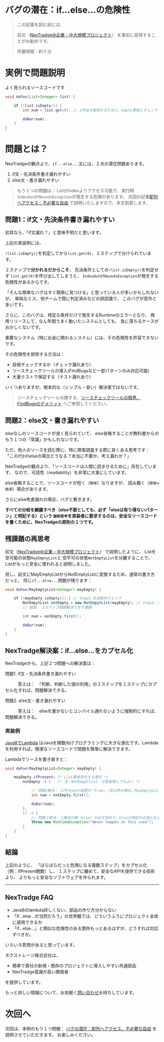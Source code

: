 # バグの潜在：if...else...の危険性

> この記事を読む前には、
>
> 前文（[NexTradge@企業・中大規模プロジェクト](?NexTradge_in_java_enterprise/NexTradgeCollection)）
> を事前に習得することがお勧めです。
>
> 所要時間：約５分

# 実例で問題説明

よく見られるソースコードです

```java
void doFoo(List<Integer> list) {

    if (!list.isEmpty()) {
        int num = list.get(0); // 1件目を取得するために、empty事前にチェックする必要。

        doBar(num);
    }
}
```


# 問題とは？

NexTradgeの観点より、`if...else...`文には、２点の潜在問題あります。

1. if文・先決条件書き漏れやすい
2. else文・書き漏れやすい

> もう１つの問題は：
> Listがindexよりアクセス可能で、実行時`IndexOutOfBoundsException`が発生する危険があります。
> 次回の記事[配列へアクセス：不必要な自由](?NexTradge_in_java/NexTradgeIndexOutOfBound_not_open)
> で説明いたしますので、本文割愛します。


## 問題1：if文・先決条件書き漏れやすい

初耳なら、「if文漏れ？」と意味不明だと思います。

上記の実装例には、

`!list.isEmpty()`を判定してから`list.get(0)`、２ステップで分けられています。

２ステップで**分かれるだからこそ**、
先決条件としての`!list.isEmpty()`を判定せず
`list.get(0)`を呼び出してしまうと、
`IndexOutOfBoundsException`が発生する危険性があるからです。

「そんな簡単なバグはすぐ簡単に見つける」と思っている人が多いかもしれないが、
単純なミス、他チームで既に判定済みなどの誤認識で、
このバグが意外と多いです。

さらに、このバグは、特定な条件だけで発生するRuntimeのエラーとなり、
商用リリースして、なん年間うまく動いたシステムとしても、
急に落ちるケースがおかしくないです。

重要なシステム（特にお金に関わるシステム）には、その危険性を許容できないです。

その危険性を排除する方法は：

- 目視チェックするか（チェック漏れあり）
- ソースチェックツールの導入(FindBugsなど一部パターンのみ対応可能)
- 大量テストで保証する（テスト漏れあり）

いくつありますが、根本的な（シンプル・安い）解決案ではないです。

> ソースチェックツールの関する、[ソースチェックツールの限界、FindBugsのデメリット](?NexTradge_in_java/CodeAnalysisTools_not_open)
> へご参照してください。

## 問題2：else文・書き漏れやすい

elseなしのソースコードが良く見られていて、
else省略することが教科書からのもう１つの「常識」かもしれないです。

ただ、他人のソースを読む際に、特に障害調査する際に良くある思考です：
「このif分のelseの場合どうなる？本当に不要か、考え漏れか？」

NexTradgeの観点より、「ソースコードは人間に読ませるために」存在しています、
なので、可読性（readability）を非常に大事にしています。

else省略することで、ソースコードが短く（`簡単`）なりますが、
読み難く（`簡単≠簡潔`）場合があります。

さらにelse考慮漏れの場合、バグと繋ぎます。

**すべての分岐を網羅すべき（else不要としても、必ず「elseは有り得ないパターン」と明記する）という
`強制思考`を実装者に要求するのは、安全なソースコードを書くために、NexTradgeの原則の１つです。**

## 残課題の再思考

前文（[NexTradge@企業・中大規模プロジェクト](?NexTradge_in_java_enterprise/NexTradgeCollection)）
で説明したように、
Listを
空可能の状態`MayEmptyList`と
空不可の状態`NotEmptyList`を分離することで、
Listがもっと安全に使われると説明しました。

但し、前文にMayEmptyListからNotEmptyListに変換するため、通常の書き方だっと、
同じ`if...else...`問題が残ります：

```java
void doFoo(MayEmptyList<Integer> mayEmpty) {

    if (!mayEmpty.isEmpty()) { // Step1:先決条件チェック
        NotEmpytList notEmpty = new NotEmpytList(mayEmpty); // Step2: mayEmptyは空ならException
        // 結論： 2ステップ問題解消できず課題

        int num = notEmpty.first();

        doBar(num);
    }
}
```

## NexTradge解決案：if...else...をカプセル化

NexTradgeから、上記２つ問題への解決案は：

問題1. if文・先決条件書き漏れやすい

　　　答えは：　「判断、判断した値の利用」の２ステップを１ステップにカプセル化すれば、問題解決できる。

問題2. else文・書き漏れやすい

　　　答えは：　elseを書かないとコンパイル通れないように強制的にすれば、問題解決できる。


### 実装例

[Java8でLambda](http://www.oracle.com/technetwork/jp/articles/java/architect-lambdas-part1-2080972-ja.html)
はJavaを関数向けプログラミングに大きな進化です。Lambdaを利用すれば、簡潔なソースコードで問題を簡単に解決できます。

Lambdaでソースを書き直すと：

```java
void doFoo(MayEmptyList<Integer> mayEmpty) {

    mayEmpty.ifPresent( /* List要素存在する場合 */
        notEmpty -> {   /* 注：NotEmpytList　の型省略してもよい */

            // 問題1解決： ifPresent結果が「true」:空以外の場合、MayEmptyListではなく、空ではないと保証したNotEmpytListが同時に提供されるので、２ステップ問題解消！
            int num = notEmpty.first();

            doBar(num);
        },
        () -> {
            // 問題２解決：二番目引数（else）が必ず求めて、elseの明記が必須となる！
            throw new RuntimeException("Never happen in this case");
        }
    }
}
```

## 結論

上記のように、
「ばらばらだっと危険になる複数ステップ」をカプセル化（例：ifPresent関数）し、
１ステップに纏めて、安全なAPIを提供できる技術より、
よりもっと安全なソフトウェアを作られます。

---

## NexTradge FAQ

- Java8のlambda詳しくない、部品の作り方分からない
- 「if...else...が当然だろう」の世界観では、どういうふうにプロジェクト全体に適用できるか
- 「if...else...」と類似な危険性のある箇所もっとあるはずが、どうすれば対応すべきか。

いろいろ質問があると思っています。

ネクストレージ株式会社は、

- 簡単で貴社の新規・既存のプロジェクトに導入しやすい共通部品
- NexTradge意識が高い開発者

を提供しています。

もっと詳しい情報について、お気軽く[問い合わせ](inquire.html)お待ちしています。

# 次回へ

次回は、本例のもう１つ問題：
[バグの潜在：配列へアクセス、不必要な自由](?NexTradge_in_java/NexTradgeIndexOutOfBound)
を説明させていただきます。
お楽しみください。
